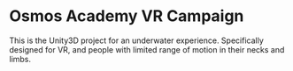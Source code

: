 Osmos Academy VR Campaign
========

This is the Unity3D project for an underwater experience. Specifically designed for VR, and people with limited range of motion in their necks and limbs.
